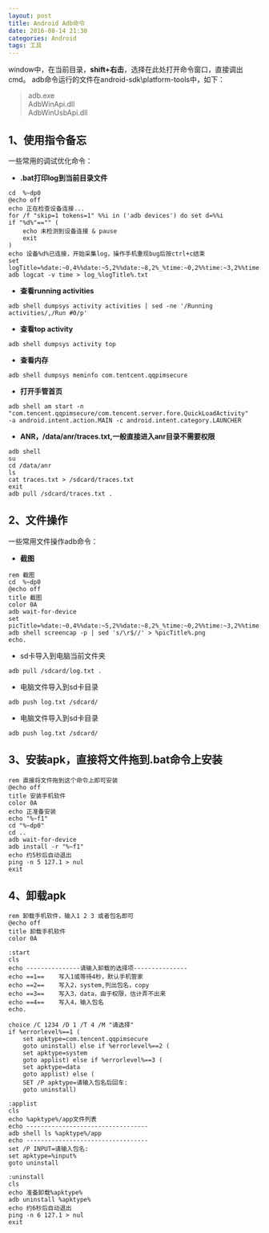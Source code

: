 ```yaml
---
layout: post
title: Android Adb命令
date: 2016-08-14 21:30
categories: Android
tags: 工具
---
```


window中，在当前目录，**shift+右击**，选择在此处打开命令窗口，直接调出cmd。
adb命令运行的文件在android-sdk\platform-tools中，如下：
> adb.exe   
> AdbWinApi.dll  
> AdbWinUsbApi.dll


## 1、使用指令备忘   
一些常用的调试优化命令：

* **.bat打印log到当前目录文件**
```
cd  %~dp0
@echo off
echo 正在检查设备连接...
for /f "skip=1 tokens=1" %%i in ('adb devices') do set d=%%i
if "%d%"=="" (
    echo 未检测到设备连接 & pause
    exit
)
echo 设备%d%已连接，开始采集log，操作手机重现bug后按ctrl+c结束
set logTitle=%date:~0,4%%date:~5,2%%date:~8,2%_%time:~0,2%%time:~3,2%%time:~6,2%_%time:~9,2%
adb logcat -v time > log_%logTitle%.txt  
``` 
* **查看running activities**
```  
adb shell dumpsys activity activities | sed -ne '/Running activities/,/Run #0/p'
```  
* **查看top activity**
```  
adb shell dumpsys activity top
``` 
* **查看内存**
```  
adb shell dumpsys meminfo com.tentcent.qqpimsecure
``` 
* **打开手管首页**
```  
adb shell am start -n "com.tencent.qqpimsecure/com.tencent.server.fore.QuickLoadActivity" 
-a android.intent.action.MAIN -c android.intent.category.LAUNCHER
``` 
* **ANR，/data/anr/traces.txt,一般直接进入anr目录不需要权限**
```  
adb shell
su
cd /data/anr
ls
cat traces.txt > /sdcard/traces.txt
exit
adb pull /sdcard/traces.txt .
``` 

## 2、文件操作   
一些常用文件操作adb命令：

* **截图**
```  
rem 截图
cd  %~dp0
@echo off
title 截图
color 0A
adb wait-for-device
set picTitle=%date:~0,4%%date:~5,2%%date:~8,2%_%time:~0,2%%time:~3,2%%time:~6,2%_%time:~9,2%
adb shell screencap -p | sed 's/\r$//' > %picTitle%.png
echo.
```  
* sd卡导入到电脑当前文件夹
``` 
adb pull /sdcard/log.txt .
``` 
* 电脑文件导入到sd卡目录
``` 
adb push log.txt /sdcard/
``` 
* 电脑文件导入到sd卡目录
``` 
adb push log.txt /sdcard/
``` 

##  3、安装apk，直接将文件拖到.bat命令上安装
```
rem 直接将文件拖到这个命令上即可安装
@echo off
title 安装手机软件
color 0A
echo 正准备安装
echo "%~f1"
cd "%~dp0"
cd ..
adb wait-for-device
adb install -r "%~f1"
echo 约5秒后自动退出
ping -n 5 127.1 > nul
exit
```

## 4、卸载apk  
```
rem 卸载手机软件，输入1 2 3 或者包名即可
@echo off
title 卸载手机软件
color 0A

:start
cls
echo ---------------请输入卸载的选择项---------------
echo ==1==    写入1或等待4秒，默认手机管家
echo ==2==    写入2，system,列出包名，copy
echo ==3==    写入3，data，由于权限，估计弄不出来
echo ==4==    写入4，输入包名
echo.

choice /C 1234 /D 1 /T 4 /M "请选择"
if %errorlevel%==1 (
    set apktype=com.tencent.qqpimsecure 
    goto uninstall) else if %errorlevel%==2 (
    set apktype=system
    goto applist) else if %errorlevel%==3 (
    set apktype=data
    goto applist) else (
    SET /P apktype=请输入包名后回车:
    goto uninstall)

:applist
cls
echo %apktype%/app文件列表
echo ----------------------------------
adb shell ls %apktype%/app
echo ----------------------------------
set /P INPUT=请输入包名:
set apktype=%input%
goto uninstall

:uninstall
cls
echo 准备卸载%apktype%
adb uninstall %apktype%
echo 约6秒后自动退出
ping -n 6 127.1 > nul
exit  
```